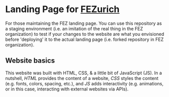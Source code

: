 # Landing Page for [FEZurich](https://fez-finite-element-zurich.github.io/)

For those maintaining the FEZ landing page. You can use this repository as a staging environment (i.e. an imitation of the real thing in the FEZ organization) to test if your changes to the website are what you envisioned before 'deploying' it to the actual landing page (i.e. forked repository in FEZ organization).

## Website basics

This website was built with HTML, CSS, & a little bit of JavaScript (JS). In a nutshell, *HTML* provides the content of a website, *CSS* styles the content (e.g. fonts, colors, spacing, etc.), and *JS* adds interactivity (e.g. animations, or in this case, interacting with external websites via APIs).
